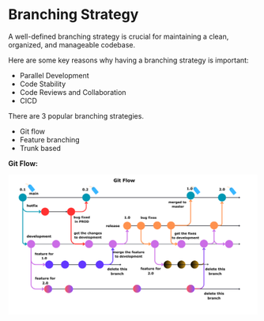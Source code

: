 # Branching Strategy

A well-defined branching strategy is crucial for maintaining a clean, organized, and manageable codebase.

Here are some key reasons why having a branching strategy is important:
* Parallel Development
* Code Stability
* Code Reviews and Collaboration
* CICD

There are 3 popular branching strategies.

* Git flow
* Feature branching
* Trunk based

**Git Flow:**

![alt text](git-flow.svg)